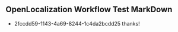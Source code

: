 ## OpenLocalization Workflow Test MarkDown
* 2fccdd59-1143-4a69-8244-1c4da2bcdd25 thanks!

<!--HONumber=Aug16_HO3-->


